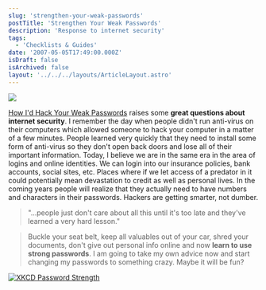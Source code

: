 ```yaml
---
slug: 'strengthen-your-weak-passwords'
postTitle: 'Strengthen Your Weak Passwords'
description: 'Response to internet security'
tags:
  - 'Checklists & Guides'
date: '2007-05-05T17:49:00.000Z'
isDraft: false
isArchived: false
layout: '../../../layouts/ArticleLayout.astro'
---
```


![](../2007-05-05-strengthen-your-weak-passwords/internet-security.gif)

[How I'd Hack Your Weak Passwords](http://onemansblog.com/2007/03/26/how-id-hack-your-weak-passwords/) raises some **great questions about internet security**. I remember the day when people didn't run anti-virus on their computers which allowed someone to hack your computer in a matter of a few minutes. People learned very quickly that they need to install some form of anti-virus so they don't open back doors and lose all of their important information. Today, I believe we are in the same era in the area of logins and online identities. We can login into our insurance policies, bank accounts, social sites, etc. Places where if we let access of a predator in it could potentially mean devastation to credit as well as personal lives. In the coming years people will realize that they actually need to have numbers and characters in their passwords. Hackers are getting smarter, not dumber.

> "...people just don't care about all this until it's too late and they've learned a very hard lesson."

> Buckle your seat belt, keep all valuables out of your car, shred your documents, don't give out personal info online and now **learn to use strong passwords**. I am going to take my own advice now and start changing my passwords to something crazy. Maybe it will be fun?

[![XKCD Password Strength](../2007-05-05-strengthen-your-weak-passwords/password-strength.png)](https://xkcd.com/936/)
